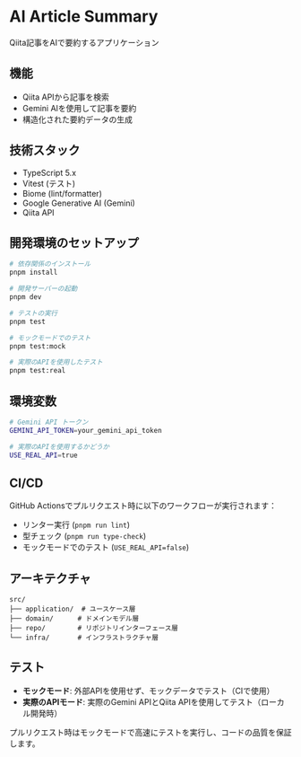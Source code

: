 # AI Article Summary

Qiita記事をAIで要約するアプリケーション

## 機能

- Qiita APIから記事を検索
- Gemini AIを使用して記事を要約
- 構造化された要約データの生成

## 技術スタック

- TypeScript 5.x
- Vitest (テスト)
- Biome (lint/formatter)
- Google Generative AI (Gemini)
- Qiita API

## 開発環境のセットアップ

```bash
# 依存関係のインストール
pnpm install

# 開発サーバーの起動
pnpm dev

# テストの実行
pnpm test

# モックモードでのテスト
pnpm test:mock

# 実際のAPIを使用したテスト
pnpm test:real
```

## 環境変数

```bash
# Gemini API トークン
GEMINI_API_TOKEN=your_gemini_api_token

# 実際のAPIを使用するかどうか
USE_REAL_API=true
```

## CI/CD

GitHub Actionsでプルリクエスト時に以下のワークフローが実行されます：

- リンター実行 (`pnpm run lint`)
- 型チェック (`pnpm run type-check`)
- モックモードでのテスト (`USE_REAL_API=false`)

## アーキテクチャ

```
src/
├── application/  # ユースケース層
├── domain/      # ドメインモデル層
├── repo/        # リポジトリインターフェース層
└── infra/       # インフラストラクチャ層
```

## テスト

- **モックモード**: 外部APIを使用せず、モックデータでテスト（CIで使用）
- **実際のAPIモード**: 実際のGemini APIとQiita APIを使用してテスト（ローカル開発時）

プルリクエスト時はモックモードで高速にテストを実行し、コードの品質を保証します。 